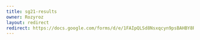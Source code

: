 ```yaml
---
title: sg21-results
owner: Rozyroz
layout: redirect
redirect: https://docs.google.com/forms/d/e/1FAIpQLSd8Nsxqcyn9psBAHBY8RhR_ne9DowhfAIzcnMfETjhe3LOtig/viewform
---
```

